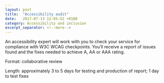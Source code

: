 ```yaml
---
layout: post
title:  "Accessibility audit"
date:   2017-07-13 12:05:52 +0100
category: Accessibility and inclusion
excerpt_separator: <!--more-->
---
```


An accessibility expert will work with you to check your service for compliance with W3C WCAG checkpoints. You’ll receive a report of issues found and the fixes needed to achieve A, AA or AAA rating.

Format: collaborative review

Length: approximately 3 to 5 days for testing and production of report; 1 day to test fixes
